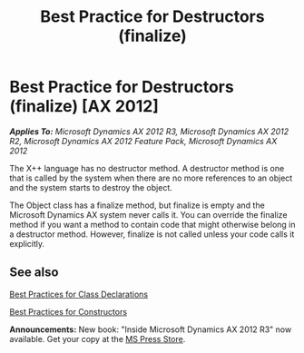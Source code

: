 ﻿---
title: Best Practice for Destructors (finalize)
TOCTitle: Destructors
ms:assetid: 145d4182-7fbc-47bb-96c1-f747380bf3be
ms:mtpsurl: https://msdn.microsoft.com/en-us/library/Aa598206(v=AX.60)
ms:contentKeyID: 35240602
ms.date: 05/18/2015
mtps_version: v=AX.60
---

# Best Practice for Destructors (finalize) [AX 2012]


_**Applies To:** Microsoft Dynamics AX 2012 R3, Microsoft Dynamics AX 2012 R2, Microsoft Dynamics AX 2012 Feature Pack, Microsoft Dynamics AX 2012_

The X++ language has no destructor method. A destructor method is one that is called by the system when there are no more references to an object and the system starts to destroy the object.

The Object class has a finalize method, but finalize is empty and the Microsoft Dynamics AX system never calls it. You can override the finalize method if you want a method to contain code that might otherwise belong in a destructor method. However, finalize is not called unless your code calls it explicitly.

## See also

[Best Practices for Class Declarations](best-practices-for-class-declarations.md)

[Best Practices for Constructors](best-practices-for-constructors.md)

  
**Announcements:** New book: "Inside Microsoft Dynamics AX 2012 R3" now available. Get your copy at the [MS Press Store](https://www.microsoftpressstore.com/store/inside-microsoft-dynamics-ax-2012-r3-9780735685109).

